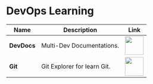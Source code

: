 # DevOps Learning

| Name | Description | Link |
|--|--|--|
| **DevDocs** | Multi-Dev Documentations. | <a href="https://devdocs.io/"><img src="https://github.com/jcabeza/azure/blob/main/docs/assets/reshot-icon-link.svg?raw=true" width="50"/></a> |
| **Git** | Git Explorer for learn Git. | <a href="https://gitexplorer.com/"><img src="https://github.com/jcabeza/azure/blob/main/docs/assets/reshot-icon-link.svg?raw=true" width="50"/></a> |